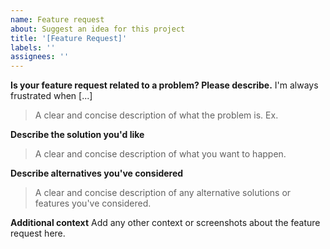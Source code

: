 ```yaml
---
name: Feature request
about: Suggest an idea for this project
title: '[Feature Request]'
labels: ''
assignees: ''
---
```


**Is your feature request related to a problem? Please describe.** I'm always
frustrated when [...]

> A clear and concise description of what the problem is. Ex.

**Describe the solution you'd like**

> A clear and concise description of what you want to happen.

**Describe alternatives you've considered**

> A clear and concise description of any alternative solutions or features
> you've considered.

**Additional context** Add any other context or screenshots about the feature
request here.
